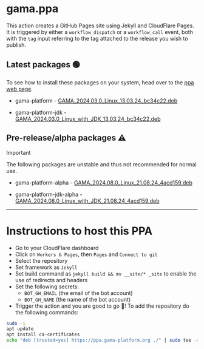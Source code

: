 # gama.ppa

This action creates a GitHub Pages site using Jekyll and CloudFlare Pages.
It is triggered by either a `workflow_dispatch` or a `workflow_call` event, both with the `tag` input referring to the tag attached to the release you wish to publish.

## Latest packages 🟢

To see how to install these packages on your system, head over to the [ppa web page](https://ppa.gama-platform.org).


- gama-platform - [GAMA_2024.03.0_Linux_13.03.24_bc34c22.deb](https://ppa.gama-platform.org/./GAMA_2024.03.0_Linux_13.03.24_bc34c22.deb.html)

- gama-platform-jdk - [GAMA_2024.03.0_Linux_with_JDK_13.03.24_bc34c22.deb](https://ppa.gama-platform.org/./GAMA_2024.03.0_Linux_with_JDK_13.03.24_bc34c22.deb.html)




## Pre-release/alpha packages ⚠️

> [!IMPORTANT]
> The following packages are unstable and thus not recommended for normal use.


- gama-platform-alpha - [GAMA_2024.08.0_Linux_21.08.24_4acd159.deb](https://ppa.gama-platform.org/./GAMA_2024.08.0_Linux_21.08.24_4acd159.deb.html)

- gama-platform-jdk-alpha - [GAMA_2024.08.0_Linux_with_JDK_21.08.24_4acd159.deb](https://ppa.gama-platform.org/./GAMA_2024.08.0_Linux_with_JDK_21.08.24_4acd159.deb.html)



- - -

# Instructions to host this PPA

- Go to your CloudFlare dashboard
- Click on `Workers & Pages`, then `Pages` and `Connect to git`
- Select the repository
- Set framework as `Jekyll`
- Set build command as `jekyll build && mv __site/* _site` to enable the use of redirects and headers
- Set the following secrets: 
    - `BOT_GH_EMAIL` (the email of the bot account)
    - `BOT_GH_NAME` (the name of the bot account)
- Trigger the action and you are good to go 🎉! To add the repository do the following commands:
```bash
sudo -i
apt update
apt install ca-certificates
echo "deb [trusted=yes] https://ppa.gama-platform.org ./" | sudo tee -a /etc/apt/sources.list
``` 